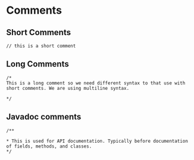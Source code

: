 # Comments

## Short Comments

``// this is a short comment``

## Long Comments

```
/*
This is a long comment so we need different syntax to that use with short comments. We are using multiline syntax.

*/
```

## Javadoc comments

```
/**

* This is used for API documentation. Typically before documentation of fields, methods, and classes.
*/
```
